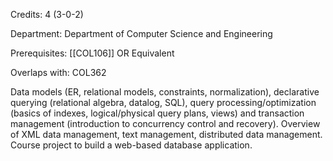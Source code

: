 Credits: 4 (3-0-2)

Department: Department of Computer Science and Engineering

Prerequisites: [[COL106]] OR Equivalent

Overlaps with: COL362

Data models (ER, relational models, constraints, normalization), declarative querying (relational algebra, datalog, SQL), query processing/optimization (basics of indexes, logical/physical query plans, views) and transaction management (introduction to concurrency control and recovery). Overview of XML data management, text management, distributed data management. Course project to build a web-based database application.